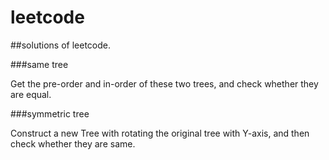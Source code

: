 leetcode
========

##solutions of leetcode.

###same tree

Get the pre-order and in-order of these two trees, and check whether they are equal.

###symmetric tree

Construct a new Tree with rotating the original tree with Y-axis, and then check whether they are same.
